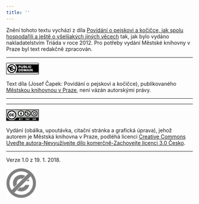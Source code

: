 ```yaml
---
title: ''
---
```


Znění tohoto textu vychází z díla [Povídání o pejskovi a kočičce, jak spolu hospodařili a ještě o všelijakých jiných věcech](https://search.mlp.cz/cz/titul/povidani-o-pejskovi-a-kocicce-jak-spolu-hospodarili-a-jeste-o-vselijakych-jinych-vecech/3813571/) tak, jak bylo vydáno nakladatelstvím Triáda v roce 2012. Pro potřeby vydání Městské knihovny v Praze byl text redakčně zpracován.

* * *

[![](./resources/image001.jpg)](http://creativecommons.org/publicdomain/mark/1.0/deed.cs)

Text díla (Josef Čapek: Povídání o pejskovi a kočičce), publikovaného [Městskou knihovnou v Praze](https://www.mlp.cz/cz/), není vázán autorskými právy.

* * *

* * *

[![](./resources/image002.jpg)](http://creativecommons.org/licenses/by-nc-sa/3.0/cz/)

Vydání (obálka, upoutávka, citační stránka a grafická úprava), jehož autorem je Městská knihovna v Praze, podléhá licenci [Creative Commons Uveďte autora-Nevyužívejte dílo komerčně-Zachovejte licenci 3.0 Česko](https://creativecommons.org/licenses/by-nc-sa/3.0/cz/).

* * *

Verze 1.0 z 19. 1. 2018.

![](./resources/image003.png)
